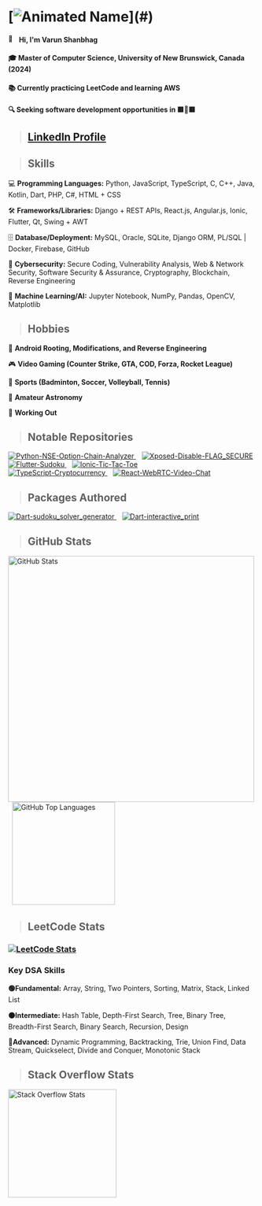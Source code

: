 [//]: # (version: '1.0.3')

# [![Animated Name](https://readme-typing-svg.herokuapp.com?font=Fira+Code&size=30&duration=3500&pause=1000&color=00B200&repeat=false&width=700&height=70&lines=Hello+World%2C+welcome+to+my+profile!)](#)

#### <a href="#"><img src="https://media.giphy.com/media/hvRJCLFzcasrR4ia7z/giphy.gif" width="15" alt="👋"></a>&nbsp; Hi, I'm Varun Shanbhag

#### 🎓 Master of Computer Science, University of New Brunswick, Canada (2024)

#### 📚 Currently practicing LeetCode and learning AWS

#### 🔍 Seeking software development opportunities in 🟥🍁🟥

> ## [LinkedIn Profile](https://www.linkedin.com/in/varun-shanbhag-858b94212/)

> ## Skills

💻 **Programming Languages:** Python, JavaScript, TypeScript, C, C++, Java, Kotlin, Dart, PHP, C#, HTML + CSS

🛠️ **Frameworks/Libraries:** Django + REST APIs, React.js, Angular.js, Ionic, Flutter, Qt, Swing + AWT

🗄️ **Database/Deployment:** MySQL, Oracle, SQLite, Django ORM, PL/SQL | Docker, Firebase, GitHub

🔐 **Cybersecurity:** Secure Coding, Vulnerability Analysis, Web & Network Security, Software Security & Assurance,
Cryptography, Blockchain, Reverse Engineering

🤖 **Machine Learning/AI:** Jupyter Notebook, NumPy, Pandas, OpenCV, Matplotlib

> ## Hobbies

📱 **Android Rooting, Modifications, and Reverse Engineering**

🎮 **Video Gaming (Counter Strike, GTA, COD, Forza, Rocket League)**

🏸 **Sports (Badminton, Soccer, Volleyball, Tennis)**

🔭 **Amateur Astronomy**

💪 **Working Out**

> ## Notable Repositories

<tr>
  <td style="text-align: center;width: 50%">
    <a href="https://github.com/VarunS2002/Python-NSE-Option-Chain-Analyzer">
      <img src="https://github-readme-stats.vercel.app/api/pin/?username=VarunS2002&repo=Python-NSE-Option-Chain-Analyzer&theme=dark" alt="Python-NSE-Option-Chain-Analyzer" />
    </a>
  </td> &nbsp;&nbsp;
  <td style="text-align: center;width: 50%">
    <a href="https://github.com/VarunS2002/Xposed-Disable-FLAG_SECURE">
      <img src="https://github-readme-stats.vercel.app/api/pin/?username=VarunS2002&repo=Xposed-Disable-FLAG_SECURE&theme=dark"  alt="Xposed-Disable-FLAG_SECURE" />
    </a>
  </td>
</tr>
<br />
<tr>
  <td style="text-align: center;width: 50%">
    <a href="https://github.com/VarunS2002/Flutter-Sudoku">
      <img src="https://github-readme-stats.vercel.app/api/pin/?username=VarunS2002&repo=Flutter-Sudoku&theme=dark" alt="Flutter-Sudoku" />
    </a>
  </td> &nbsp;&nbsp;
  <td style="text-align: center;width: 50%">
    <a href="https://github.com/VarunS2002/Ionic-Tic-Tac-Toe">
      <img src="https://github-readme-stats.vercel.app/api/pin/?username=VarunS2002&repo=Ionic-Tic-Tac-Toe&theme=dark"  alt="Ionic-Tic-Tac-Toe" />
    </a>
  </td>
</tr>
<br />
<tr>
  <td style="text-align: center;width: 50%">
    <a href="https://github.com/VarunS2002/TypeScript-Cryptocurrency">
      <img src="https://github-readme-stats.vercel.app/api/pin/?username=VarunS2002&repo=TypeScript-Cryptocurrency&theme=dark" alt="TypeScript-Cryptocurrency" />
    </a>
  </td> &nbsp;&nbsp;
  <td style="text-align: center;width: 50%">
    <a href="https://github.com/VarunS2002/React-WebRTC-Video-Chat">
      <img src="https://github-readme-stats.vercel.app/api/pin/?username=VarunS2002&repo=React-WebRTC-Video-Chat&theme=dark"  alt="React-WebRTC-Video-Chat" />
    </a>
  </td>
</tr>

> ## Packages Authored

<tr>
  <td style="text-align: center;width: 50%">
    <a href="https://github.com/VarunS2002/Dart-sudoku_solver_generator">
      <img src="https://github-readme-stats.vercel.app/api/pin/?username=VarunS2002&repo=Dart-sudoku_solver_generator&theme=dark" alt="Dart-sudoku_solver_generator" />
    </a>
  </td> &nbsp;&nbsp;
  <td style="text-align: center;width: 50%">
    <a href="https://github.com/VarunS2002/Dart-interactive_print">
      <img src="https://github-readme-stats.vercel.app/api/pin/?username=VarunS2002&repo=Dart-interactive_print&theme=dark" alt="Dart-interactive_print" />
    </a>
  </td>
</tr>

> ## GitHub Stats

<tr>
  <td style="text-align: center;width: 50%">
    <a href="https://github.com/VarunS2002">
      <img src="https://github-readme-stats.vercel.app/api?username=VarunS2002&show_icons=true&theme=dark&include_all_commits=true&hide=contribs&rank_icon=percentile&ring_color=73F290&line_height=30&custom_title=VarunS2002%20" alt="GitHub Stats" width="500px">
    </a>
  </td> &nbsp;
  <td style="text-align: center;width: 50%">
    <a href="https://github.com/VarunS2002">
      <img src="https://github-readme-stats.vercel.app/api/top-langs/?username=VarunS2002&layout=compact&langs_count=10&hide=cmake,css,scss,processing&theme=dark" alt="GitHub Top Languages" height="209px">
    </a>
  </td>
</tr>

> ## LeetCode Stats

### [![LeetCode Stats](https://leetcard.jacoblin.cool/VarunS2002?theme=dark&font=Roboto%20Flex&show_rank=false)](https://leetcode.com/u/VarunS2002/)

### Key DSA Skills

**🟢Fundamental:** Array, String, Two Pointers, Sorting, Matrix, Stack, Linked List

**🟠Intermediate:** Hash Table, Depth-First Search, Tree, Binary Tree, Breadth-First Search, Binary Search, Recursion,
Design

**🔴Advanced:** Dynamic Programming, Backtracking, Trie, Union Find, Data Stream, Quickselect, Divide and Conquer,
Monotonic Stack

> ## Stack Overflow Stats

<a href="https://stackoverflow.com/users/13978447/VarunS2002">
  <img height="220" src="https://so-stats.vercel.app/api?user=13978447" alt="Stack Overflow Stats"/>
</a>
